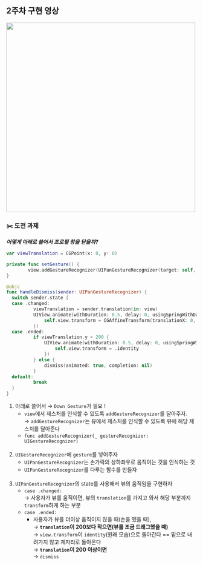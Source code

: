 ## 2주차 구현 영상
<img height="500" src="https://user-images.githubusercontent.com/55099365/114491932-7a6ac100-9c52-11eb-89dd-7819cf818185.gif"></img>

### ✂️ 도전 과제

_**어떻게 아래로 쓸어서 프로필 창을 닫을까?**_
<br/>

```swift
var viewTranslation = CGPoint(x: 0, y: 0)

private func setGesture() {
        view.addGestureRecognizer(UIPanGestureRecognizer(target: self, action: #selector(handleDismiss)))
}

@objc
func handleDismiss(sender: UIPanGestureRecognizer) {
  switch sender.state {
  case .changed:
          viewTranslation = sender.translation(in: view)
          UIView.animate(withDuration: 0.5, delay: 0, usingSpringWithDamping: 0.7, initialSpringVelocity: 1, options: .curveEaseOut, animations: {
              self.view.transform = CGAffineTransform(translationX: 0, y: self.viewTranslation.y)
          })
  case .ended:
          if viewTranslation.y < 200 {
              UIView.animate(withDuration: 0.5, delay: 0, usingSpringWithDamping: 0.7, initialSpringVelocity: 1, options: .curveEaseOut, animations: {
                  self.view.transform = .identity
              })
          } else {
              dismiss(animated: true, completion: nil)
          }
  default:
          break
  }
}
```

1. 아래로 쓸어서  →  `Down Gesture`가 필요 !
    - `view`에서 제스처를 인식할 수 있도록  `addGestureRecognizer`를 달아주자. <br/>
    → `addGestureRecognizer`는 뷰에서 제스처를 인식할 수 있도록 뷰에 해당 제스처를 달아준다
    - `func addGestureRecognizer(_ gestureRecognizer: UIGestureRecognizer)` <br/><br/>
2. `UIGestureRecognizer`에 `gesture`를 넣어주자
    - `UIPanGestureRecognizer`는 손가락의 상하좌우로 움직이는 것을 인식하는 것
    - `UIPanGestureRecognizer`를 다루는 함수를 만들자<br/><br/>
3. `UIPanGestureRecognizer`의 state를 사용해서 뷰의 움직임을 구현하자
    - `case .changed:` <br/>
      → 사용자가 뷰를 움직이면, 뷰의 `translation`를 가지고 와서 해당 부분까지 `transform`하게 하는 부분
    - `case .ended:` <br/>
      - 사용자가 뷰를 더이상 움직이지 않을 때(손을 뗐을 때), <br/>
        → **`translation`이 200보다 작으면(뷰를 조금 드래그했을 때)** <br/>
           → `view.transform`이 `identity`(원래 모습)으로 돌아간다 == 밑으로 내려가지 않고 제자리로 돌아온다 <br/>
        → **`translation`이 200 이상이면** <br/>
        → `dismiss`
